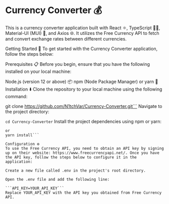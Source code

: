 # Currency Converter 💰
This is a currency converter application built with React ⚛️, TypeScript 🧑‍💻, Material-UI (MUI) 🎨, and Axios 🌐. It utilizes the Free Currency API to fetch and convert exchange rates between different currencies.

Getting Started 🚀
To get started with the Currency Converter application, follow the steps below:

Prerequisites 📋
Before you begin, ensure that you have the following installed on your local machine:

Node.js (version 12 or above) 📦
npm (Node Package Manager) or yarn 🧶
Installation ⬇️
Clone the repository to your local machine using the following command:

git clone https://github.com/N1tchVar/Currency-Converter.git```
Navigate to the project directory:

```cd Currency-Converter```
Install the project dependencies using npm or yarn:

```npm install
or
yarn install```

Configuration ⚙️
To use the Free Currency API, you need to obtain an API key by signing up on their website: https://www.freecurrencyapi.net/. Once you have the API key, follow the steps below to configure it in the application:

Create a new file called .env in the project's root directory.

Open the .env file and add the following line:

```API_KEY=YOUR_API_KEY```
Replace YOUR_API_KEY with the API key you obtained from Free Currency API.

